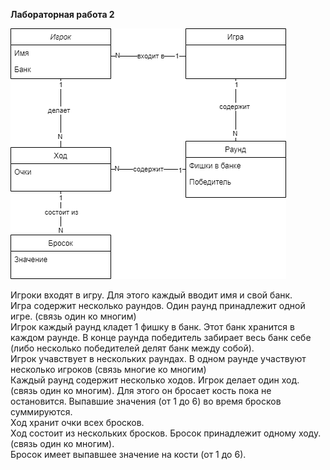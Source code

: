 ﻿**Лабораторная работа 2**

![Диаграмма](/images/lab2V.png)  

Игроки входят в игру. Для этого каждый вводит имя и свой банк.  
Игра содержит несколько раундов. Один раунд принадлежит одной игре. (связь один ко многим)  
Игрок каждый раунд кладет 1 фишку в банк. Этот банк хранится в каждом раунде. В конце раунда победитель забирает весь банк себе (либо несколько победителей делят банк между собой).  
Игрок учавствует в нескольких раундах. В одном раунде участвуют несколько игроков (связь многие ко многим)  
Каждый раунд содержит несколько ходов. Игрок делает один ход. (связь один ко многим). Для этого он бросает кость пока не остановится. Выпавшие значения (от 1 до 6) во время бросков суммируются.  
Ход хранит очки всех бросков.  
Ход состоит из нескольких бросков. Бросок принадлежит одному ходу. (связь один ко многим).  
Бросок имеет выпавшее значение на кости (от 1 до 6).

